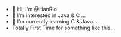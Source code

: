 - 👋 Hi, I’m @HanRio
- 👀 I’m interested in Java & C ...
- 🌱 I’m currently learning C & Java...
- Totally First Time for something like this...

<!---
HanRio/HanRio is a ✨ special ✨ repository because its `README.md` (this file) appears on your GitHub profile.
You can click the Preview link to take a look at your changes.
--->
